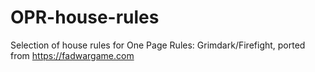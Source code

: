 # OPR-house-rules
Selection of house rules for One Page Rules: Grimdark/Firefight, ported from https://fadwargame.com

